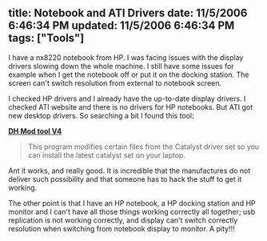 title: Notebook and ATI Drivers
date: 11/5/2006 6:46:34 PM
updated: 11/5/2006 6:46:34 PM
tags: ["Tools"]
---
I have a nx8220 notebook from HP. I was facing issues with the display drivers slowing down the whole machine. I still have some issues for example when I get the notebook off or put it on the docking station. The screen can't switch resolution from external to notebook screen.

I checked HP drivers and I already have the up-to-date display drivers. I checked ATI website and there is no drivers for HP notebooks. But ATI got new desktop drivers. So searching a bit I found this tool:

[**DH Mod tool V4**](http://www.driverheaven.net/modtool/ "DH Mod tool V4") 

> This program modifies certain files from the Catalyst driver set so you can install the latest catalyst set on your laptop.

Ant it works, and really good. It is incredible that the manufactures do not deliver such possibility and that someone has to hack the stuff to get it working.

The other point is that I have an HP notebook, a HP docking station and HP monitor and I can't have all those things working correctly all together; usb replication is not working correctly, and display can't switch correctly resolution when switching from notebook display to monitor. A pity!!!
